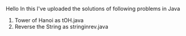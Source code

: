Hello In this I've uploaded the solutions of following problems in Java
1. Tower of Hanoi as tOH.java
2. Reverse the String as stringinrev.java

